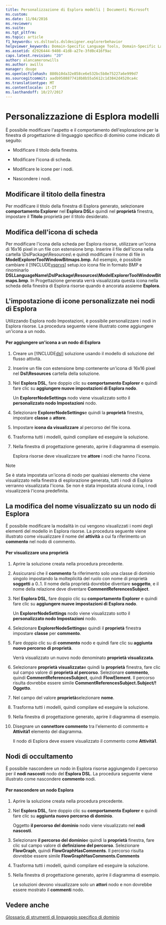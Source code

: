 ```yaml
---
title: Personalizzazione di Esplora modelli | Documenti Microsoft
ms.custom: 
ms.date: 11/04/2016
ms.reviewer: 
ms.suite: 
ms.tgt_pltfrm: 
ms.topic: article
f1_keywords: vs.dsltools.dsldesigner.explorerbehavior
helpviewer_keywords: Domain-Specific Language Tools, Domain-Specific Language Explorer
ms.assetid: d2926444-9408-41d8-a27e-3fd0c416f9ac
caps.latest.revision: "20"
author: alancameronwills
ms.author: awills
manager: douge
ms.openlocfilehash: 880b10da32e858ce6e532bc5b8e75227a6e999d7
ms.sourcegitcommit: aadb9588877418b8b55a5612c1d3842d4520ca4c
ms.translationtype: MT
ms.contentlocale: it-IT
ms.lasthandoff: 10/27/2017
---
```

# <a name="customizing-the-model-explorer"></a>Personalizzazione di Esplora modelli
È possibile modificare l'aspetto e il comportamento dell'esplorazione per la finestra di progettazione di linguaggio specifico di dominio come indicato di seguito:  
  
-   Modificare il titolo della finestra.  
  
-   Modificare l'icona di scheda.  
  
-   Modificare le icone per i nodi.  
  
-   Nascondere i nodi.  
  
## <a name="changing-the-window-title"></a>Modificare il titolo della finestra  
 Per modificare il titolo della finestra di Esplora generato, selezionare **comportamento Explorer** nel **Esplora DSL**e quindi nel **proprietà** finestra, impostare il  **Titolo** proprietà per il titolo desiderato.  
  
## <a name="changing-the-tab-icon"></a>Modifica dell'icona di scheda  
 Per modificare l'icona della scheda per Esplora risorse, utilizzare un'icona di 16x16 pixel in un file con estensione bmp. Inserire il file dell'icona nella cartella \DslPackage\Resources\ e quindi modificare il nome di file in **ModelExplorerToolWindowBitmaps.bmp**. Ad esempio, è possibile cambiare il [!INCLUDE[vsprvs](../code-quality/includes/vsprvs_md.md)] setup.ico icona file in formato BMP e rinominarlo **DSLLanguageName\DslPackage\Resources\ModelExplorerToolWindowBitmaps.bmp**. In Progettazione generata verrà visualizzata questa icona nella scheda della finestra di Esplora risorse quando è ancorata assieme **Esplora**.  
  
## <a name="setting-custom-icons-on-explorer-nodes"></a>L'impostazione di icone personalizzate nei nodi di Esplora  
 Utilizzando Esplora nodo Impostazioni, è possibile personalizzare i nodi in Esplora risorse. La procedura seguente viene illustrato come aggiungere un'icona a un nodo.  
  
#### <a name="to-add-an-icon-to-an-explorer-node"></a>Per aggiungere un'icona a un nodo di Esplora  
  
1.  Creare un [!INCLUDE[dsl](../modeling/includes/dsl_md.md)] soluzione usando il modello di soluzione del flusso attività.  
  
2.  Inserire un file con estensione bmp contenente un'icona di 16x16 pixel nel **Dsl\Resources** cartella della soluzione.  
  
3.  Nel **Esplora DSL**, fare doppio clic su **comportamento Explorer** e quindi fare clic su **aggiungere nuove impostazioni di Esplora nodo**.  
  
     Un **ExplorerNodeSettings** nodo viene visualizzato sotto il **personalizzato nodo Impostazioni** nodo.  
  
4.  Selezionare **ExplorerNodeSettings**e quindi la **proprietà** finestra, impostare **classe** a **attore**.  
  
5.  Impostare **icona da visualizzare** al percorso del file icona.  
  
6.  Trasforma tutti i modelli, quindi compilare ed eseguire la soluzione.  
  
7.  Nella finestra di progettazione generato, aprire il diagramma di esempio.  
  
     Esplora risorse deve visualizzare tre **attore** i nodi che hanno l'icona.  
  
> [!NOTE]
>  Se è stata impostata un'icona di nodo per qualsiasi elemento che viene visualizzato nella finestra di esplorazione generata, tutti i nodi di Esplora verranno visualizzata l'icona. Se non è stata impostata alcuna icona, i nodi visualizzerà l'icona predefinita.  
  
## <a name="changing-the-name-displayed-on-an-explorer-node"></a>La modifica del nome visualizzato su un nodo di Esplora  
 È possibile modificare la modalità in cui vengono visualizzati i nomi degli elementi del modello in Esplora risorse. La procedura seguente viene illustrato come visualizzare il nome del **attività** a cui fa riferimento un **commento** nel nodo di commento.  
  
#### <a name="to-display-a-property"></a>Per visualizzare una proprietà  
  
1.  Aprire la soluzione creata nella procedura precedente.  
  
2.  Assicurarsi che il **commento** fa riferimento solo una classe di dominio singolo impostando la molteplicità del ruolo con nome di proprietà **soggetti** a 0..1. Il nome della proprietà dovrebbe diventare **soggetto**, e il nome della relazione deve diventare **CommentReferencesSubject**.  
  
3.  Nel **Esplora DSL**, fare doppio clic su **comportamento Explorer** e quindi fare clic su **aggiungere nuove impostazioni di Esplora nodo**.  
  
     Un **ExplorerNodeSettings** nodo viene visualizzato sotto il **personalizzato nodo Impostazioni** nodo.  
  
4.  Selezionare **ExplorerNodeSettings**e quindi il **proprietà** finestra impostare **classe** per **commento**.  
  
5.  Fare doppio clic su di **commento** nodo e quindi fare clic su **aggiunta nuovo percorso di proprietà**.  
  
     Verrà visualizzato un nuovo nodo denominato **proprietà visualizzata**.  
  
6.  Selezionare **proprietà visualizzata**e quindi la **proprietà** finestra, fare clic sul campo valore di **proprietà al percorso**. Selezionare **commento**, quindi **CommentReferencesSubject**, quindi **FlowElement**. Il percorso risulta dovrebbe essere simile **CommentReferencesSubject.Subject/! Oggetto**.  
  
7.  Nel campo del valore **proprietà**selezionare **nome**.  
  
8.  Trasforma tutti i modelli, quindi compilare ed eseguire la soluzione.  
  
9. Nella finestra di progettazione generato, aprire il diagramma di esempio.  
  
10. Disegnare un **connettore commento** tra l'elemento di commento e **Attività1** elemento del diagramma.  
  
     Il nodo di Esplora deve essere visualizzato il commento come **Attività1**.  
  
## <a name="hiding-nodes"></a>Nodi di occultamento  
 È possibile nascondere un nodo in Esplora risorse aggiungendo il percorso per il **nodi nascosti** nodo del **Esplora DSL**. La procedura seguente viene illustrato come nascondere **commento** nodi.  
  
#### <a name="to-hide-an-explorer-node"></a>Per nascondere un nodo Esplora  
  
1.  Aprire la soluzione creata nella procedura precedente.  
  
2.  Nel **Esplora DSL**, fare doppio clic su **comportamento Explorer** e quindi fare clic su **aggiunta nuovo percorso di dominio**.  
  
     Oggetto **il percorso del dominio** nodo viene visualizzato nel **nodi nascosti**.  
  
3.  Selezionare **il percorso del dominio**e quindi la **proprietà** finestra, fare clic sul campo valore di **definizione del percorso**. Selezionare **FlowGraph**, quindi **FlowGraphHasComments**. Il percorso risulta dovrebbe essere simile **FlowGraphHasComments.Comments**  
  
4.  Trasforma tutti i modelli, quindi compilare ed eseguire la soluzione.  
  
5.  Nella finestra di progettazione generato, aprire il diagramma di esempio.  
  
     Le soluzioni devono visualizzare solo un **attori** nodo e non dovrebbe essere mostrato il **commenti** nodo.  
  
## <a name="see-also"></a>Vedere anche  
 [Glossario di strumenti di linguaggio specifico di dominio](http://msdn.microsoft.com/en-us/ca5e84cb-a315-465c-be24-76aa3df276aa)
